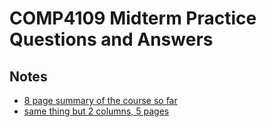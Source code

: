 # COMP4109 Midterm Practice Questions and Answers

## Notes

- [8 page summary of the course so far](https://github.com/willfindlay/4109-midterm-practice/blob/master/general/general-notes.pdf)
- [same thing but 2 columns, 5 pages](https://github.com/willfindlay/4109-midterm-practice/blob/master/general/general-notes-tc.pdf)
